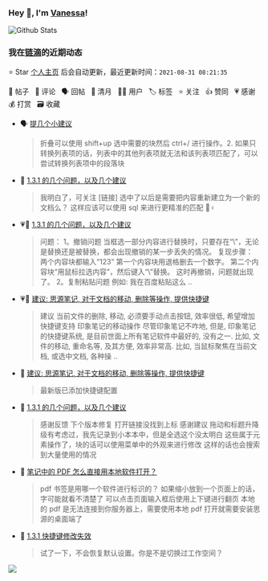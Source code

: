### Hey 👋, I'm [Vanessa](http://vanessa.b3log.org/)!

![Github Stats](https://github-readme-stats.vercel.app/api?username=Vanessa219&show_icons=true)

<!--events start -->

### 我在[链滴](https://ld246.com)的近期动态

⭐️ Star [个人主页](https://github.com/Vanessa219/Vanessa219) 后会自动更新，最近更新时间：`2021-08-31 08:21:35`

📝 帖子 &nbsp; 💬 评论 &nbsp; 🗣 回帖 &nbsp; 🌙 清月 &nbsp; 👨‍💻 用户 &nbsp; 🏷️ 标签 &nbsp; ⭐️ 关注 &nbsp; 👍 赞同 &nbsp; 💗 感谢 &nbsp; 💰 打赏 &nbsp; 🗃 收藏

* 🗣 [提几个小建议](https://ld246.com/article/1629970252387/comment/1630286918571#comments)

  > 折叠可以使用 shift+up 选中需要的块然后 ctrl+/ 进行操作。2. 如果只转换列表项的话，列表中的其他列表项就无法和该列表项匹配了，可以尝试转换列表项中的段落块
* 💬 [1.3.1 的几个问题，以及几个建议](https://ld246.com/article/1630314479072/comment/1630336133701#comments)

  > 我明白了，可关注 [链接] 选中了以后是需要把内容重新建立为一个新的文档么？ 这样应该可以使用 sql 来进行更精准的匹配 🤦♀️
* 💗📝 [1.3.1 的几个问题，以及几个建议](https://ld246.com/article/1630314479072)

  > 问题： 1。撤销问题 当框选一部分内容进行替换时，只要存在“\”，无论是替换还是被替换，都会出现撤销的某一步丢失的情况。 复现步骤： 两个内容块都输入“123” 第一个内容块用退格删去一个数字。 第二个内容块“用鼠标拉选内容”，然后键入“\”替换。 这时再撤销，问题就出现了。 2。复制粘贴问题 例如: 我在百度粘贴这么 ..
* 💗📝 [建议: 思源笔记, 对于文档的移动, 删除等操作, 提供快捷键](https://ld246.com/article/1617844408562)

  > 建议 当前文件的删除, 移动, 必须要手动点击按钮, 效率很低, 希望增加快捷键支持 印象笔记的移动操作 尽管印象笔记不咋地, 但是, 印象笔记的快捷键系统, 是目前世面上所有笔记软件中最好的, 没有之一. 比如, 文件的移动, 重命名等, 及其方便, 效率非常高. 比如, 当鼠标聚焦在当前文档, 或选中文档, 各种操 ..
* 💬 [建议: 思源笔记, 对于文档的移动, 删除等操作, 提供快捷键](https://ld246.com/article/1617844408562/comment/1630333841738#comments)

  > 最新版已添加快捷键配置
* 💬 [1.3.1 的几个问题，以及几个建议](https://ld246.com/article/1630314479072/comment/1630333683322#comments)

  > 感谢反馈 下个版本修复 打开链接没找到上标 感谢建议 拖动和标题升降级有考虑过，我先记录到小本本中，但是全选这个没太明白 这些属于元素操作了，块的话可以使用菜单中的外观来进行修改 这样的话也会搜索到大量使用的情况
* 💬 [笔记中的 PDF 怎么直接用本地软件打开？](https://ld246.com/article/1630294614607/comment/1630331654626#comments)

  > pdf 书签是用哪一个软件进行标识的？ 如果缩小放到一个页面上的话，字可能就看不清楚了 可以点击页面输入框后使用上下键进行翻页 本地的 pdf 是无法连接到你服务器上，需要使用本地 pdf 打开就需要安装思源的桌面端了
* 💬 [1.3.1 快捷键修改失效](https://ld246.com/article/1630293123565/comment/1630331569034#comments)

  > 试了一下，不会恢复默认设置。你是不是切换过工作空间？


<!--events end -->

<a title="Hits" target="_blank" href="https://github.com/Vanessa219/Vanessa219"><img src="https://hits.b3log.org/Vanessa219/Vanessa219.svg"></a>
